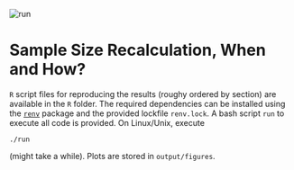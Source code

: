 ![run](https://github.com/kkmann/unplanned-sample-size-adaptation/workflows/run/badge.svg)

# Sample Size Recalculation, When and How?

`R` script files for reproducing the results (roughy ordered by section) are
available in the `R` folder.
The required dependencies can be installed using the
[`renv`](https://rstudio.github.io/renv/articles/renv.html) 
package and the provided lockfile `renv.lock`.
A bash script `run` to execute all code is provided. 
On Linux/Unix, execute 
```
./run
```
(might take a while).
Plots are stored in `output/figures`.
